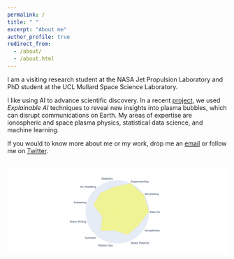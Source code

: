 ```yaml
---
permalink: /
title: " "
excerpt: "About me"
author_profile: true
redirect_from: 
  - /about/
  - /about.html
---
```

I am a visiting research student at the NASA Jet Propulsion Laboratory and PhD student at the UCL Mullard Space Science Laboratory.

I like using AI to advance scientific discovery. In a recent [project](/research), we used _Explainable AI_ techniques to reveal new insights into plasma bubbles, which can disrupt communications on Earth. My areas of expertise are ionospheric and space plasma physics, statistical data science, and machine learning. 

If you would to know more about me or my work, drop me an [email](mailto:sachin.reddy.18@ucl.ac.uk) or follow me on <a href="https://twitter.com/red_sach" target="_blank">Twitter</a>.

![]() <img src="/images/sr_skills_indi_radar.png"  width="900">
